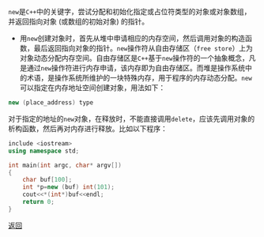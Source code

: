 `new`是`C++`中的关键字，尝试分配和初始化指定或占位符类型的对象或对象数组，并返回指向对象 (或数组的初始对象) 的指针。
- 用`new`创建对象时，首先从堆中申请相应的内存空间，然后调用对象的构造函数，最后返回指向对象的指针。`new`操作符从自由存储区（`free store`）上为对象动态分配内存空间。自由存储区是`C++`基于`new`操作符的一个抽象概念，凡是通过`new`操作符进行内存申请，该内存即为自由存储区。而堆是操作系统中的术语，是操作系统所维护的一块特殊内存，用于程序的内存动态分配。`new`可以指定在内存地址空间创建对象，用法如下：
```cpp
new (place_address) type
```
对于指定的地址的`new`对象，在释放时，不能直接调用`delete`，应该先调用对象的析构函数，然后再对内存进行释放。比如以下程序：
```cpp
include <iostream>
using namespace std;

int main(int argc, char* argv[])
{
    char buf[100];
    int *p=new (buf) int(101);
    cout<<*(int*)buf<<endl;
    return 0;
}
```

[返回](C++关键字与关键库函数/readme)